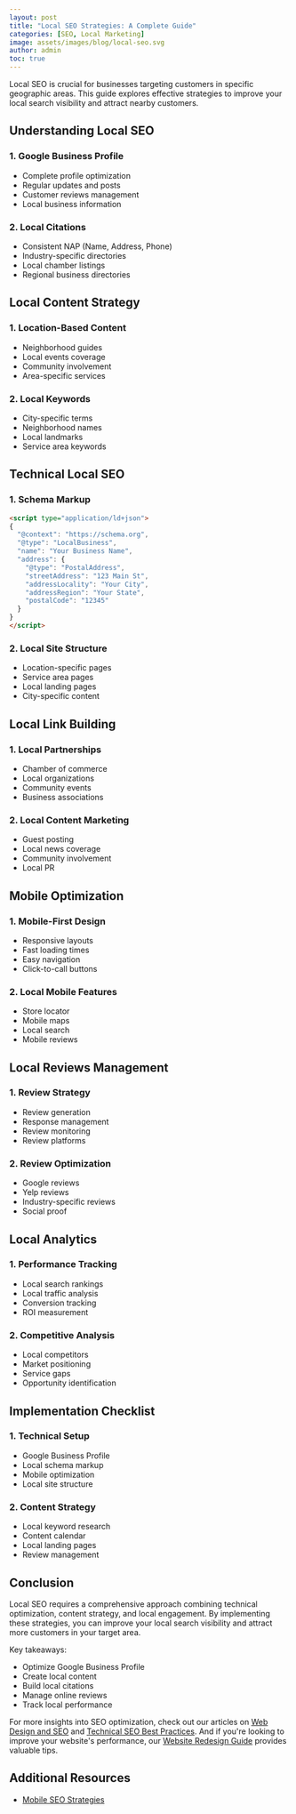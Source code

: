 ```yaml
---
layout: post
title: "Local SEO Strategies: A Complete Guide"
categories: [SEO, Local Marketing]
image: assets/images/blog/local-seo.svg
author: admin
toc: true
---
```


Local SEO is crucial for businesses targeting customers in specific geographic areas. This guide explores effective strategies to improve your local search visibility and attract nearby customers.

## Understanding Local SEO

### 1. Google Business Profile
- Complete profile optimization
- Regular updates and posts
- Customer reviews management
- Local business information

### 2. Local Citations
- Consistent NAP (Name, Address, Phone)
- Industry-specific directories
- Local chamber listings
- Regional business directories

## Local Content Strategy

### 1. Location-Based Content
- Neighborhood guides
- Local events coverage
- Community involvement
- Area-specific services

### 2. Local Keywords
- City-specific terms
- Neighborhood names
- Local landmarks
- Service area keywords

## Technical Local SEO

### 1. Schema Markup
```html
<script type="application/ld+json">
{
  "@context": "https://schema.org",
  "@type": "LocalBusiness",
  "name": "Your Business Name",
  "address": {
    "@type": "PostalAddress",
    "streetAddress": "123 Main St",
    "addressLocality": "Your City",
    "addressRegion": "Your State",
    "postalCode": "12345"
  }
}
</script>
```

### 2. Local Site Structure
- Location-specific pages
- Service area pages
- Local landing pages
- City-specific content

## Local Link Building

### 1. Local Partnerships
- Chamber of commerce
- Local organizations
- Community events
- Business associations

### 2. Local Content Marketing
- Guest posting
- Local news coverage
- Community involvement
- Local PR

## Mobile Optimization

### 1. Mobile-First Design
- Responsive layouts
- Fast loading times
- Easy navigation
- Click-to-call buttons

### 2. Local Mobile Features
- Store locator
- Mobile maps
- Local search
- Mobile reviews

## Local Reviews Management

### 1. Review Strategy
- Review generation
- Response management
- Review monitoring
- Review platforms

### 2. Review Optimization
- Google reviews
- Yelp reviews
- Industry-specific reviews
- Social proof

## Local Analytics

### 1. Performance Tracking
- Local search rankings
- Local traffic analysis
- Conversion tracking
- ROI measurement

### 2. Competitive Analysis
- Local competitors
- Market positioning
- Service gaps
- Opportunity identification

## Implementation Checklist

### 1. Technical Setup
- Google Business Profile
- Local schema markup
- Mobile optimization
- Local site structure

### 2. Content Strategy
- Local keyword research
- Content calendar
- Local landing pages
- Review management

## Conclusion
Local SEO requires a comprehensive approach combining technical optimization, content strategy, and local engagement. By implementing these strategies, you can improve your local search visibility and attract more customers in your target area.

Key takeaways:
- Optimize Google Business Profile
- Create local content
- Build local citations
- Manage online reviews
- Track local performance

For more insights into SEO optimization, check out our articles on [Web Design and SEO](/web-design-seo/) and [Technical SEO Best Practices](/technical-seo-best-practices/). And if you're looking to improve your website's performance, our [Website Redesign Guide](/website-redesign-guide/) provides valuable tips.

## Additional Resources

- [Mobile SEO Strategies](/mobile-seo-strategies/)
 